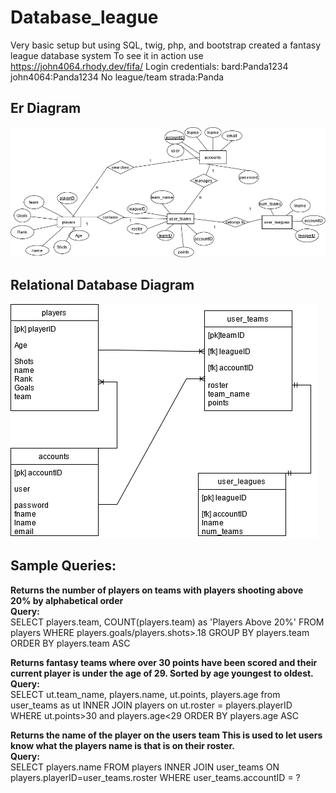 # Database_league
 Very basic setup but using SQL, twig, php, and bootstrap created a fantasy league database system
 To see it in action use https://john4064.rhody.dev/fifa/
Login credentials:
bard:Panda1234
john4064:Panda1234
No league/team
strada:Panda


<h2>Er Diagram</h2>
<img src="Diagrams/ER Diagram.png"><br />
<h2>Relational Database Diagram</h2>
<img src="Diagrams/relational.png"><br />
<h2>Sample Queries:</h2>
<b>Returns the number of players on teams with players shooting above 20% by alphabetical order<br> Query:</b><br>
SELECT players.team, COUNT(players.team) as 'Players Above 20%' FROM players WHERE players.goals/players.shots>.18 GROUP BY players.team ORDER BY players.team ASC

<b>Returns fantasy teams where over 30 points have been scored and their current player is under the age of 29. Sorted by age youngest to oldest.<br> Query:<br></b>
SELECT ut.team_name, players.name, ut.points, players.age from user_teams as ut INNER JOIN players on ut.roster = players.playerID WHERE ut.points>30 and players.age<29 ORDER BY players.age ASC

<b>Returns the name of the player on the users team This is used to let users know what the players name is that is on their roster.<br>Query:<br></b>
SELECT players.name FROM players INNER JOIN user_teams ON players.playerID=user_teams.roster WHERE user_teams.accountID = ?
